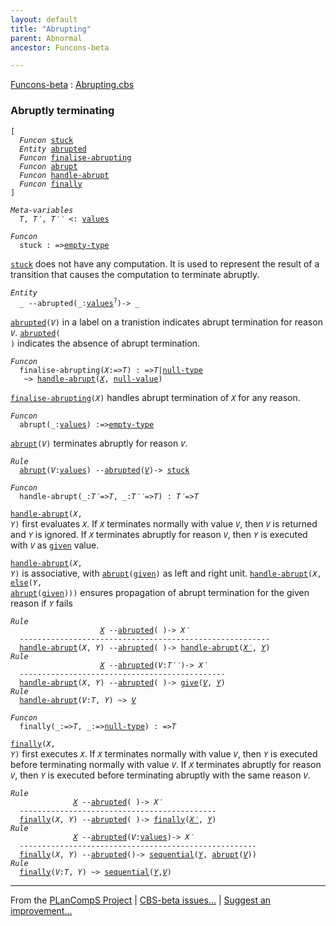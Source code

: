 ```yaml
---
layout: default
title: "Abrupting"
parent: Abnormal
ancestor: Funcons-beta

---
```


[Funcons-beta] : [Abrupting.cbs]

### Abruptly terminating

<div class="highlighter-rouge"><pre class="highlight"><code>[
  <i class="keyword">Funcon</i> <span class="name"><a href="#Name_stuck">stuck</a></span>
  <i class="keyword">Entity</i> <span class="name"><a href="#Name_abrupted">abrupted</a></span>
  <i class="keyword">Funcon</i> <span class="name"><a href="#Name_finalise-abrupting">finalise-abrupting</a></span>
  <i class="keyword">Funcon</i> <span class="name"><a href="#Name_abrupt">abrupt</a></span>
  <i class="keyword">Funcon</i> <span class="name"><a href="#Name_handle-abrupt">handle-abrupt</a></span>
  <i class="keyword">Funcon</i> <span class="name"><a href="#Name_finally">finally</a></span>
]</code></pre></div>



<div class="highlighter-rouge"><pre class="highlight"><code><i class="keyword">Meta-variables</i>
  <span id="PartVariable_T"><i class="var">T</i></span>, <span id="PartVariable_T'"><i class="var">T&prime;</i></span>, <span id="PartVariable_T''"><i class="var">T&prime;&prime;</i></span> <: <span class="name"><a href="../../../Values/Value-Types/index.html#Name_values">values</a></span></code></pre></div>



<div class="highlighter-rouge"><pre class="highlight"><code><i class="keyword">Funcon</i>
  <span class="name"><span id="Name_stuck">stuck</span></span> : =><span class="name"><a href="../../../Values/Value-Types/index.html#Name_empty-type">empty-type</a></span></code></pre></div>

  <code><span class="name"><a href="#Name_stuck">stuck</a></span></code> does not have any computation. It is used to represent the result of
  a transition that causes the computation to terminate abruptly.



<div class="highlighter-rouge"><pre class="highlight"><code><i class="keyword">Entity</i>
  _ --<span class="ent-name"><span id="Name_abrupted">abrupted</span></span>(_:<span class="name"><a href="../../../Values/Value-Types/index.html#Name_values">values</a></span><sup class="sup">?</sup>)-> _</code></pre></div>


  <code><span class="name"><a href="#Name_abrupted">abrupted</a></span>(<i class="var">V</i>)</code> in a label on a tranistion indicates abrupt termination for
  reason <code><i class="var">V</i></code>. <code><span class="name"><a href="#Name_abrupted">abrupted</a></span>( )</code> indicates the absence of abrupt termination.



<div class="highlighter-rouge"><pre class="highlight"><code><i class="keyword">Funcon</i>
  <span class="name"><span id="Name_finalise-abrupting">finalise-abrupting</span></span>(<span id="Variable154_X"><i class="var">X</i></span>:=><span id="Variable159_T"><i class="var">T</i></span>) : =><span id="Variable174_T"><i class="var">T</i></span>|<span class="name"><a href="../../../Values/Primitive/Null/index.html#Name_null-type">null-type</a></span>
   ~> <span class="name"><a href="#Name_handle-abrupt">handle-abrupt</a></span>(<a href="#Variable154_X"><i class="var">X</i></a>, <span class="name"><a href="../../../Values/Primitive/Null/index.html#Name_null-value">null-value</a></span>)</code></pre></div>


  <code><span class="name"><a href="#Name_finalise-abrupting">finalise-abrupting</a></span>(<i class="var">X</i>)</code> handles abrupt termination of <code><i class="var">X</i></code> for any reason.



<div class="highlighter-rouge"><pre class="highlight"><code><i class="keyword">Funcon</i>
  <span class="name"><span id="Name_abrupt">abrupt</span></span>(_:<span class="name"><a href="../../../Values/Value-Types/index.html#Name_values">values</a></span>) :=><span class="name"><a href="../../../Values/Value-Types/index.html#Name_empty-type">empty-type</a></span></code></pre></div>

  <code><span class="name"><a href="#Name_abrupt">abrupt</a></span>(<i class="var">V</i>)</code> terminates abruptly for reason <code><i class="var">V</i></code>.

<div class="highlighter-rouge"><pre class="highlight"><code><i class="keyword">Rule</i>
  <span class="name"><a href="#Name_abrupt">abrupt</a></span>(<span id="Variable301_V"><i class="var">V</i></span>:<span class="name"><a href="../../../Values/Value-Types/index.html#Name_values">values</a></span>) --<span class="ent-name"><a href="#Name_abrupted">abrupted</a></span>(<a href="#Variable301_V"><i class="var">V</i></a>)-> <span class="name"><a href="#Name_stuck">stuck</a></span></code></pre></div>



<div class="highlighter-rouge"><pre class="highlight"><code><i class="keyword">Funcon</i>
  <span class="name"><span id="Name_handle-abrupt">handle-abrupt</span></span>(_:<span id="Variable345_T'"><i class="var">T&prime;</i></span>=><span id="Variable351_T"><i class="var">T</i></span>, _:<span id="Variable364_T''"><i class="var">T&prime;&prime;</i></span>=><span id="Variable370_T"><i class="var">T</i></span>) : <span id="Variable386_T'"><i class="var">T&prime;</i></span>=><span id="Variable392_T"><i class="var">T</i></span></code></pre></div>

  <code><span class="name"><a href="#Name_handle-abrupt">handle-abrupt</a></span>(<i class="var">X</i>, <i class="var">Y</i>)</code> first evaluates <code><i class="var">X</i></code>. If <code><i class="var">X</i></code> terminates normally with
  value <code><i class="var">V</i></code>, then <code><i class="var">V</i></code> is returned and <code><i class="var">Y</i></code> is ignored. If <code><i class="var">X</i></code> terminates abruptly
  for reason <code><i class="var">V</i></code>, then <code><i class="var">Y</i></code> is executed with <code><i class="var">V</i></code> as <code><span class="name"><a href="../../Normal/Giving/index.html#Name_given">given</a></span></code> value.

  <code><span class="name"><a href="#Name_handle-abrupt">handle-abrupt</a></span>(<i class="var">X</i>, <i class="var">Y</i>)</code> is associative, with <code><span class="name"><a href="#Name_abrupt">abrupt</a></span>(<span class="name"><a href="../../Normal/Giving/index.html#Name_given">given</a></span>)</code> as left and right
  unit. <code><span class="name"><a href="#Name_handle-abrupt">handle-abrupt</a></span>(<i class="var">X</i>, <span class="name"><a href="../Failing/index.html#Name_else">else</a></span>(<i class="var">Y</i>, <span class="name"><a href="#Name_abrupt">abrupt</a></span>(<span class="name"><a href="../../Normal/Giving/index.html#Name_given">given</a></span>)))</code> ensures propagation of 
  abrupt termination for the given reason if <code><i class="var">Y</i></code> fails

<div class="highlighter-rouge"><pre class="highlight"><code><i class="keyword">Rule</i>
                    <a href="#Variable691_X"><i class="var">X</i></a> --<span class="ent-name"><a href="#Name_abrupted">abrupted</a></span>( )-> <span id="Variable678_X'"><i class="var">X&prime;</i></span>
  --------------------------------------------------------
  <span class="name"><a href="#Name_handle-abrupt">handle-abrupt</a></span>(<span id="Variable691_X"><i class="var">X</i></span>, <span id="Variable696_Y"><i class="var">Y</i></span>) --<span class="ent-name"><a href="#Name_abrupted">abrupted</a></span>( )-> <span class="name"><a href="#Name_handle-abrupt">handle-abrupt</a></span>(<a href="#Variable678_X'"><i class="var">X&prime;</i></a>, <a href="#Variable696_Y"><i class="var">Y</i></a>)
<i class="keyword">Rule</i>
                    <a href="#Variable790_X"><i class="var">X</i></a> --<span class="ent-name"><a href="#Name_abrupted">abrupted</a></span>(<span id="Variable753_V"><i class="var">V</i></span>:<i class="var">T&prime;&prime;</i>)-> <span id="Variable777_X'"><i class="var">X&prime;</i></span>
  ----------------------------------------------
  <span class="name"><a href="#Name_handle-abrupt">handle-abrupt</a></span>(<span id="Variable790_X"><i class="var">X</i></span>, <span id="Variable795_Y"><i class="var">Y</i></span>) --<span class="ent-name"><a href="#Name_abrupted">abrupted</a></span>( )-> <span class="name"><a href="../../Normal/Giving/index.html#Name_give">give</a></span>(<a href="#Variable753_V"><i class="var">V</i></a>, <a href="#Variable795_Y"><i class="var">Y</i></a>)
<i class="keyword">Rule</i>
  <span class="name"><a href="#Name_handle-abrupt">handle-abrupt</a></span>(<span id="Variable843_V"><i class="var">V</i></span>:<i class="var">T</i>, <span id="Variable854_Y"><i class="var">Y</i></span>) ~> <a href="#Variable843_V"><i class="var">V</i></a></code></pre></div>



<div class="highlighter-rouge"><pre class="highlight"><code><i class="keyword">Funcon</i>
  <span class="name"><span id="Name_finally">finally</span></span>(_:=><span id="Variable879_T"><i class="var">T</i></span>, _:=><span class="name"><a href="../../../Values/Primitive/Null/index.html#Name_null-type">null-type</a></span>) : =><span id="Variable905_T"><i class="var">T</i></span></code></pre></div>

  <code><span class="name"><a href="#Name_finally">finally</a></span>(<i class="var">X</i>, <i class="var">Y</i>)</code> first executes <code><i class="var">X</i></code>. If <code><i class="var">X</i></code> terminates normally with 
  value <code><i class="var">V</i></code>, then <code><i class="var">Y</i></code> is executed before terminating normally with value <code><i class="var">V</i></code>.
  If <code><i class="var">X</i></code> terminates abruptly for reason <code><i class="var">V</i></code>, then <code><i class="var">Y</i></code> is executed before
  terminating abruptly with the same reason <code><i class="var">V</i></code>.

<div class="highlighter-rouge"><pre class="highlight"><code><i class="keyword">Rule</i>
              <a href="#Variable1095_X"><i class="var">X</i></a> --<span class="ent-name"><a href="#Name_abrupted">abrupted</a></span>( )-> <span id="Variable1082_X'"><i class="var">X&prime;</i></span>
  --------------------------------------------
  <span class="name"><a href="#Name_finally">finally</a></span>(<span id="Variable1095_X"><i class="var">X</i></span>, <span id="Variable1100_Y"><i class="var">Y</i></span>) --<span class="ent-name"><a href="#Name_abrupted">abrupted</a></span>( )-> <span class="name"><a href="#Name_finally">finally</a></span>(<a href="#Variable1082_X'"><i class="var">X&prime;</i></a>, <a href="#Variable1100_Y"><i class="var">Y</i></a>)
<i class="keyword">Rule</i>
              <a href="#Variable1190_X"><i class="var">X</i></a> --<span class="ent-name"><a href="#Name_abrupted">abrupted</a></span>(<span id="Variable1157_V"><i class="var">V</i></span>:<span class="name"><a href="../../../Values/Value-Types/index.html#Name_values">values</a></span>)-> <span id="Variable1177_X'"><i class="var">X&prime;</i></span>
  -----------------------------------------------------
  <span class="name"><a href="#Name_finally">finally</a></span>(<span id="Variable1190_X"><i class="var">X</i></span>, <span id="Variable1195_Y"><i class="var">Y</i></span>) --<span class="ent-name"><a href="#Name_abrupted">abrupted</a></span>()-> <span class="name"><a href="../../Normal/Flowing/index.html#Name_sequential">sequential</a></span>(<a href="#Variable1195_Y"><i class="var">Y</i></a>, <span class="name"><a href="#Name_abrupt">abrupt</a></span>(<a href="#Variable1157_V"><i class="var">V</i></a>))
<i class="keyword">Rule</i>
  <span class="name"><a href="#Name_finally">finally</a></span>(<span id="Variable1250_V"><i class="var">V</i></span>:<i class="var">T</i>, <span id="Variable1261_Y"><i class="var">Y</i></span>) ~> <span class="name"><a href="../../Normal/Flowing/index.html#Name_sequential">sequential</a></span>(<a href="#Variable1261_Y"><i class="var">Y</i></a>,<a href="#Variable1250_V"><i class="var">V</i></a>)</code></pre></div>

  

[Funcons-beta]: /CBS-beta/docs/Funcons-beta
  "FUNCONS-BETA"
[Unstable-Funcons-beta]: /CBS-beta/docs/Unstable-Funcons-beta
  "UNSTABLE-FUNCONS-BETA"
[Languages-beta]: /CBS-beta/docs/Languages-beta
  "LANGUAGES-BETA"
[Unstable-Languages-beta]: /CBS-beta/docs/Unstable-Languages-beta
  "UNSTABLE-LANGUAGES-BETA"
[CBS-beta]: /CBS-beta 
  "CBS-BETA"


____

From the [PLanCompS Project] | [CBS-beta issues...] | [Suggest an improvement...]

[Abrupting.cbs]: /CBS-beta/Funcons-beta/Computations/Abnormal/Abrupting/Abrupting.cbs
  "CBS SOURCE FILE"
[PLanCompS Project]: https://plancomps.github.io
  "PROGRAMMING LANGUAGE COMPONENTS AND SPECIFICATIONS PROJECT HOME PAGE"
[CBS-beta issues...]: https://github.com/plancomps/CBS-beta/issues
  "CBS-BETA ISSUE REPORTS ON GITHUB"
[Suggest an improvement...]: mailto:plancomps@gmail.com?Subject=CBS-beta%20-%20comment&Body=Re%3A%20CBS-beta%20specification%20at%20Computations/Abnormal/Abrupting/Abrupting.cbs%0A%0AComment/Query/Issue/Suggestion%3A%0A%0A%0ASignature%3A%0A 
  "GENERATE AN EMAIL TEMPLATE"
